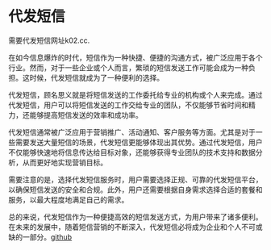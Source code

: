 # 代发短信

需要代发短信网址k02.cc.

在如今信息爆炸的时代，短信作为一种快捷、便捷的沟通方式，被广泛应用于各个行业。然而，对于一些企业或个人而言，繁琐的短信发送工作可能会成为一种负担。这时候，代发短信就成为了一种便利的选择。

代发短信，顾名思义就是将短信发送的工作委托给专业的机构或个人来完成。通过代发短信，用户可以将短信发送的工作交给专业的团队，不仅能够节省时间和精力，还能够提高短信发送的效率和成功率。

代发短信通常被广泛应用于营销推广、活动通知、客户服务等方面。尤其是对于一些需要发送大量短信的场景，代发短信更能够体现出其优势。通过代发短信，用户不仅能够快速地将信息传达给目标对象，还能够获得专业团队的技术支持和数据分析，从而更好地实现营销目标。

需要注意的是，选择代发短信服务时，用户需要选择正规、可靠的代发短信平台，以确保短信发送的安全和合规。此外，用户还需要根据自身需求选择合适的套餐和服务，以最大程度地满足自己的需求。

总的来说，代发短信作为一种便捷高效的短信发送方式，为用户带来了诸多便利。在未来的发展中，随着短信营销的不断深入，代发短信必将成为企业和个人不可或缺的一部分。[github](https://github.com)